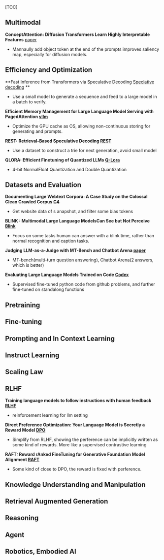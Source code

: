 [TOC]


## Multimodal

**ConceptAttention: Diffusion Transformers Learn Highly Interpretable Features** [paper](https://arxiv.org/pdf/2502.04320)

* Mannaully add object token at the end of the prompts improves saliency map, especially for diffusion models.

 

## Efficiency and Optimization

**Fast Inference from Transformers via Speculative Decoding [Speclative decoding](https://arxiv.org/pdf/2211.17192) **

* Use a small model to generate a sequence and feed to a large model in a batch to verify.

**Efficient Memory Management for Large Language Model Serving with PagedAttention [vllm](https://arxiv.org/pdf/2309.06180)**

* Optimize the GPU cache as OS, allowing non-continuous storing for generating and prompts.

**REST: Retrieval-Based Speculative Decoding [REST](https://arxiv.org/pdf/2311.08252)**

* Use a dataset to construct a trie for next generation, avoid small model

**QLORA: Efficient Finetuning of Quantized LLMs [Q-Lora](https://arxiv.org/pdf/2305.14314)**
* 4-bit NormalFloat Quantization and Double Quantization


## Datasets and Evaluation
**Documenting Large Webtext Corpora: A Case Study on the Colossal Clean Crawled Corpus [C4](https://arxiv.org/pdf/2104.08758)**
* Get website data of s anapshot, and filter some bias tokens

**BLINK : Multimodal Large Language ModelsCan See but Not Perceive [Blink](https://arxiv.org/pdf/2404.12390)**
* Focus on some tasks human can answer with a blink time, rather than normal recognition and caption tasks.

**Judging LLM-as-a-Judge with MT-Bench and Chatbot Arena [paper](https://arxiv.org/pdf/2306.05685)**
* MT-bench(multi-turn question answering), Chatbot Arena(2 answers, which is better)

**Evaluating Large Language Models Trained on Code [Codex](https://arxiv.org/pdf/2107.03374)**
* Supervised fine-tuned python code from github problems, and further fine-tuned on standalong functions



## Pretraining



## Fine-tuning



## Prompting and In Context Learning



## Instruct Learning



## Scaling Law



## RLHF
**Training language models to follow instructions with human feedback [RLHF](https://arxiv.org/pdf/2203.02155)**
* reinforcement learning for llm setting

**Direct Preference Optimization: Your Language Model is Secretly a Reward Model [DPO](https://arxiv.org/pdf/2305.18290)**
* Simplify from RLHF, showing the perference can be implicitly written as some kind of rewards. More like a supervised contrastive learning

**RAFT: Reward rAnked FineTuning for Generative Foundation Model Alignment [RAFT](https://arxiv.org/pdf/2304.06767)**
* Some kind of close to DPO, the reward is fixed with perference.

## Knowledge Understanding and Manipulation



## Retrieval Augmented Generation



## Reasoning



## Agent



## Robotics, Embodied AI

